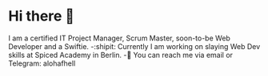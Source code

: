 # Hi there 👋

I am a certified IT Project Manager, Scrum Master, soon-to-be Web Developer and a Swiftie.
-:shipit: Currently I am working on slaying Web Dev skills at Spiced Academy in Berlin.
-:postbox: You can reach me via email or Telegram: alohafhell


